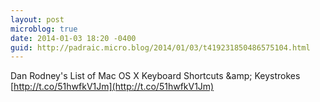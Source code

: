 ```yaml
---
layout: post
microblog: true
date: 2014-01-03 18:20 -0400
guid: http://padraic.micro.blog/2014/01/03/t419231850486575104.html
---
```

Dan Rodney's List of Mac OS X Keyboard Shortcuts &amp;amp; Keystrokes [http://t.co/51hwfkV1Jm](http://t.co/51hwfkV1Jm)
